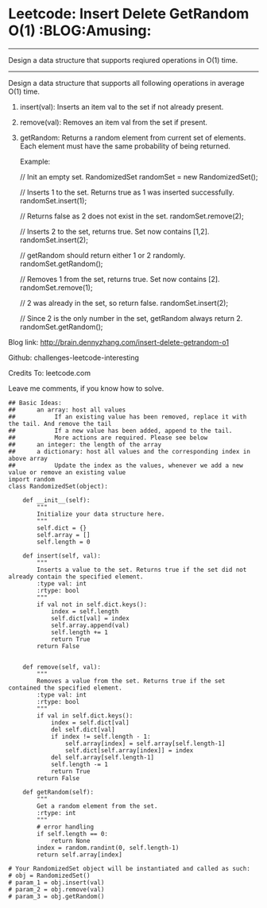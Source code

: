 # Leetcode: Insert Delete GetRandom O(1)     :BLOG:Amusing:


---

Design a data structure that supports reqiured operations in O(1) time.  

---

Design a data structure that supports all following operations in average O(1) time.  

1.  insert(val): Inserts an item val to the set if not already present.
2.  remove(val): Removes an item val from the set if present.
3.  getRandom: Returns a random element from current set of elements. Each element must have the same probability of being returned.

    Example:
    
    // Init an empty set.
    RandomizedSet randomSet = new RandomizedSet();
    
    // Inserts 1 to the set. Returns true as 1 was inserted successfully.
    randomSet.insert(1);
    
    // Returns false as 2 does not exist in the set.
    randomSet.remove(2);
    
    // Inserts 2 to the set, returns true. Set now contains [1,2].
    randomSet.insert(2);
    
    // getRandom should return either 1 or 2 randomly.
    randomSet.getRandom();
    
    // Removes 1 from the set, returns true. Set now contains [2].
    randomSet.remove(1);
    
    // 2 was already in the set, so return false.
    randomSet.insert(2);
    
    // Since 2 is the only number in the set, getRandom always return 2.
    randomSet.getRandom();

Blog link: <http://brain.dennyzhang.com/insert-delete-getrandom-o1>  

Github: challenges-leetcode-interesting  

Credits To: leetcode.com  

Leave me comments, if you know how to solve.  

    ## Basic Ideas:
    ##      an array: host all values
    ##           If an existing value has been removed, replace it with the tail. And remove the tail
    ##           If a new value has been added, append to the tail.
    ##           More actions are required. Please see below
    ##      an integer: the length of the array
    ##      a dictionary: host all values and the corresponding index in above array
    ##           Update the index as the values, whenever we add a new value or remove an existing value
    import random
    class RandomizedSet(object):
    
        def __init__(self):
            """
            Initialize your data structure here.
            """
            self.dict = {}
            self.array = []
            self.length = 0
    
        def insert(self, val):
            """
            Inserts a value to the set. Returns true if the set did not already contain the specified element.
            :type val: int
            :rtype: bool
            """
            if val not in self.dict.keys():
                index = self.length
                self.dict[val] = index
                self.array.append(val)
                self.length += 1
                return True
            return False
    
    
        def remove(self, val):
            """
            Removes a value from the set. Returns true if the set contained the specified element.
            :type val: int
            :rtype: bool
            """
            if val in self.dict.keys():
                index = self.dict[val]
                del self.dict[val]
                if index != self.length - 1:
                    self.array[index] = self.array[self.length-1]
                    self.dict[self.array[index]] = index
                del self.array[self.length-1]
                self.length -= 1
                return True
            return False        
    
        def getRandom(self):
            """
            Get a random element from the set.
            :rtype: int
            """
            # error handling
            if self.length == 0:
                return None
            index = random.randint(0, self.length-1)
            return self.array[index]
    
    # Your RandomizedSet object will be instantiated and called as such:
    # obj = RandomizedSet()
    # param_1 = obj.insert(val)
    # param_2 = obj.remove(val)
    # param_3 = obj.getRandom()